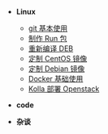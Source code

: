 - **Linux**
  - [git 基本使用](code/git.md)
  - [制作 Run 包](linux/makeself.md)
  - [重新编译 DEB](linux/rebuild-deb.md)
  - [定制 CentOS 镜像](linux/make-iso-centos.md)
  - [定制 Debian 镜像](linux/make-iso-debian.md)
  - [Docker 基础使用](linux/docker.md)
  - [Kolla 部署 Openstack](linux/kolla-deploy-openstack.md)
  
- **code**
- **杂谈**